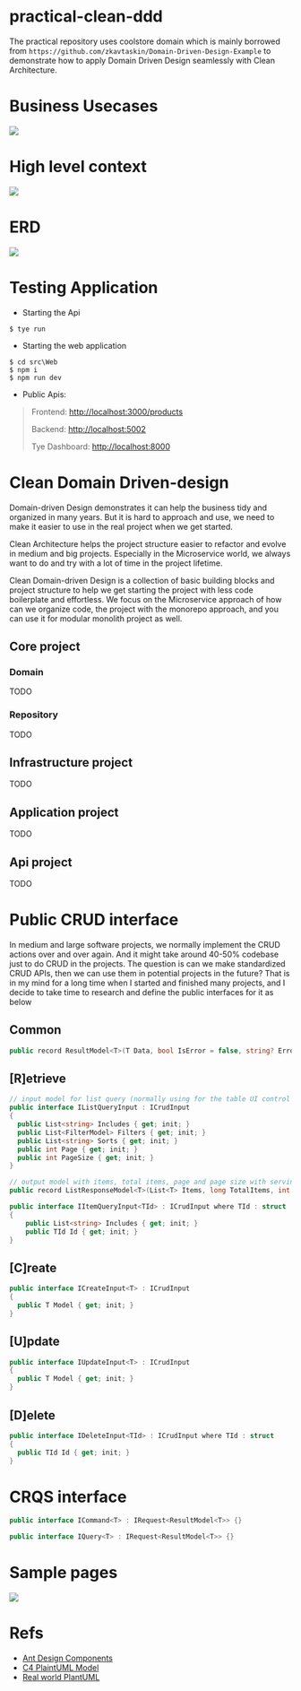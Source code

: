 # practical-clean-ddd

The practical repository uses coolstore domain which is mainly borrowed from `https://github.com/zkavtaskin/Domain-Driven-Design-Example` to demonstrate how to apply Domain Driven Design seamlessly with Clean Architecture.



# Business Usecases

![](assets/usecase_diagram.png)

# High level context

![](assets/context_diagram.png)

# ERD

![](assets/class_diagram.png)

# Testing Application

- Starting the Api

```
$ tye run
```

- Starting the web application

```
$ cd src\Web
$ npm i
$ npm run dev
```

- Public Apis:

> Frontend: [http://localhost:3000/products](http://localhost:3000/products)
> 
> Backend: [http://localhost:5002](http://localhost:5002)
> 
> Tye Dashboard: [http://localhost:8000](http://localhost:8000)

# Clean Domain Driven-design

Domain-driven Design demonstrates it can help the business tidy and organized in many years. But it is hard to approach and use, we need to make it easier to use in the real project when we get started. 

Clean Architecture helps the project structure easier to refactor and evolve in medium and big projects. Especially in the Microservice world, we always want to do and try with a lot of time in the project lifetime.

Clean Domain-driven Design is a collection of basic building blocks and project structure to help we get starting the project with less code boilerplate and effortless. We focus on the Microservice approach of how can we organize code, the project with the monorepo approach, and you can use it for modular monolith project as well.
## Core project
### Domain

TODO

### Repository

TODO

## Infrastructure project

TODO

## Application project

TODO

## Api project

TODO
# Public CRUD interface

In medium and large software projects, we normally implement the CRUD actions over and over again. And it might take around 40-50% codebase just to do CRUD in the projects. The question is can we make standardized CRUD APIs, then we can use them in potential projects in the future? That is in my mind for a long time when I started and finished many projects, and I decide to take time to research and define the public interfaces for it as below

## Common

```csharp
public record ResultModel<T>(T Data, bool IsError = false, string? ErrorMessage = default);
```

## [R]etrieve

```csharp
// input model for list query (normally using for the table UI control with paging, filtering and sorting)
public interface IListQueryInput : ICrudInput
{
  public List<string> Includes { get; init; }
  public List<FilterModel> Filters { get; init; }
  public List<string> Sorts { get; init; }
  public int Page { get; init; }
  public int PageSize { get; init; }
}
```

```csharp
// output model with items, total items, page and page size with serving for binding with the table UI control
public record ListResponseModel<T>(List<T> Items, long TotalItems, int Page, int PageSize);
```

```csharp
public interface IItemQueryInput<TId> : ICrudInput where TId : struct
{
    public List<string> Includes { get; init; }
    public TId Id { get; init; }
}
```

## [C]reate

```csharp
public interface ICreateInput<T> : ICrudInput
{
  public T Model { get; init; }
}
```

## [U]pdate

```csharp
public interface IUpdateInput<T> : ICrudInput
{
  public T Model { get; init; }
}
```

## [D]elete

```csharp
public interface IDeleteInput<TId> : ICrudInput where TId : struct
{
  public TId Id { get; init; }
}
```

# CRQS interface

```csharp
public interface ICommand<T> : IRequest<ResultModel<T>> {}
```

```csharp
public interface IQuery<T> : IRequest<ResultModel<T>> {}
```

# Sample pages

![](assets/products_screen.png)

# Refs
- [Ant Design Components](https://ant.design/components/overview)
- [C4 PlaintUML Model](https://github.com/plantuml-stdlib/C4-PlantUML/blob/master/samples/C4CoreDiagrams.md)
- [Real world PlantUML](https://real-world-plantuml.com)